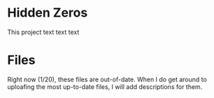 # Hidden Zeros
This project text text text

# Files
Right now (1/20), these files are out-of-date. When I do get around to uploafing the most up-to-date files, I will add descriptions for them.